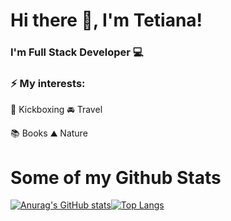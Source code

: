 # Hi there 👋, I'm Tetiana! 

### I'm Full Stack Developer :computer:

### ⚡ My interests:

:boxing_glove: Kickboxing
:oncoming_automobile: Travel

:books: Books
:mountain: Nature

# Some of my Github Stats



[![Anurag's GitHub stats](https://github-readme-stats.vercel.app/api?username=Tetiana1386&show_icons=true)](https://github.com/anuraghazra/github-readme-stats)[![Top Langs](https://github-readme-stats.vercel.app/api/top-langs/?username=Tetiana1386&layout=compact)](https://github.com/anuraghazra/github-readme-stats)


